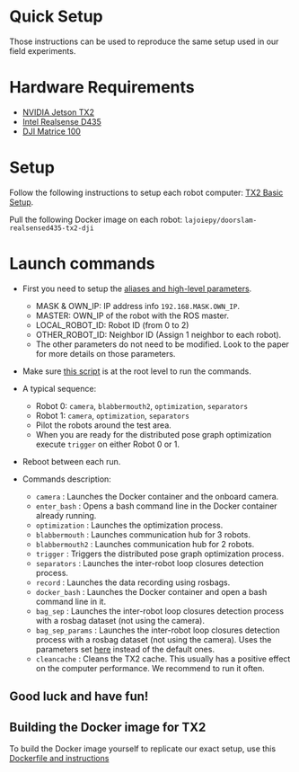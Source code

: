 # Quick Setup
Those instructions can be used to reproduce the same setup used in our field 
experiments.

# Hardware Requirements
- [NVIDIA Jetson TX2](https://developer.nvidia.com/embedded/jetson-tx2)
- [Intel Realsense D435](https//www.intelrealsense.com/depth-camera-d435/)
- [DJI Matrice 100](https://www.dji.com/ca/matrice100?gclid=CjwKCAiA8qLvBRAbEiwAE_ZzPUsslCzK26_TNCYhazw-pswp8oyLU29d8VnYrAOUlDPAR7XsSxS3gxoC0noQAvD_BwE)

<!-- Computer basic setup (link to other file) -->
# Setup 
Follow the following instructions to setup each robot computer:
[TX2 Basic Setup](tx2_setup.md).

<!-- Pull docker images -->
Pull the following Docker image on each robot: `lajoiepy/doorslam-realsensed435-tx2-dji`

# Launch commands
<!-- Install bash commands -->
- First you need to setup the [aliases and high-level parameters](../tx2-setup/docker/instructions.md).
    - MASK & OWN_IP: IP address info `192.168.MASK.OWN_IP`.
    - MASTER: OWN_IP of the robot with the ROS master.
    - LOCAL_ROBOT_ID: Robot ID (from 0 to 2)
    - OTHER_ROBOT_ID: Neighbor ID (Assign 1 neighbor to each robot).
    - The other parameters do not need to be modified. Look to the paper for more details on those parameters.


- Make sure [this script](../tx2-setup/docker/entrypoint.sh) is at the root level to run the commands.

- A typical sequence:
    - Robot 0: `camera`, `blabbermouth2`, `optimization`, `separators`
    - Robot 1: `camera`, `optimization`, `separators`
    - Pilot the robots around the test area.
    - When you are ready for the distributed pose graph optimization execute `trigger` on either Robot 0 or 1.

- Reboot between each run.

- Commands description:
    - `camera` : Launches the Docker container and the onboard camera.
    - `enter_bash` : Opens a bash command line in the Docker container already running.
    - `optimization` : Launches the optimization process.
    - `blabbermouth` : Launches communication hub for 3 robots.
    - `blabbermouth2` : Launches communication hub for 2 robots.
    - `trigger` : Triggers the distributed pose graph optimization process.
    - `separators` : Launches the inter-robot loop closures detection process.
    - `record` : Launches the data recording using rosbags.
    - `docker_bash` : Launches the Docker container and open a bash command line in it.
    - `bag_sep` : Launches the inter-robot loop closures detection process with a rosbag dataset (not using the camera).
    - `bag_sep_params` : Launches the inter-robot loop closures detection process with a rosbag dataset (not using the camera). Uses the parameters set [here](../tx2-setup/docker/aliases.txt) instead of the default ones.
    - `cleancache` : Cleans the TX2 cache. This usually has a positive effect on the computer performance. We recommend to run it often.

## Good luck and have fun!

## Building the Docker image for TX2
To build the Docker image yourself to replicate our exact setup, use this
[Dockerfile and instructions](https://github.com/MISTLab/DOOR-SLAM/tx2-setup/docker/)

